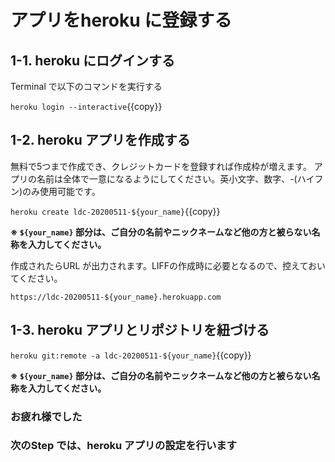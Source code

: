# アプリをheroku に登録する


## 1-1. heroku にログインする

Terminal で以下のコマンドを実行する

`heroku login --interactive`{{copy}}


## 1-2. heroku アプリを作成する

無料で5つまで作成でき、クレジットカードを登録すれば作成枠が増えます。
アプリの名前は全体で一意になるようにしてください。英小文字、数字、-(ハイフン)のみ使用可能です。

`heroku create ldc-20200511-${your_name}`{{copy}}

**※ `${your_name}` 部分は、ご自分の名前やニックネームなど他の方と被らない名称を入力してください。**

作成されたらURL が出力されます。LIFFの作成時に必要となるので、控えておいてください。

`https://ldc-20200511-${your_name}.herokuapp.com`


## 1-3. heroku アプリとリポジトリを紐づける

`heroku git:remote -a ldc-20200511-${your_name}`{{copy}}

**※ `${your_name}` 部分は、ご自分の名前やニックネームなど他の方と被らない名称を入力してください。**

### お疲れ様でした
### 次のStep では、heroku アプリの設定を行います
